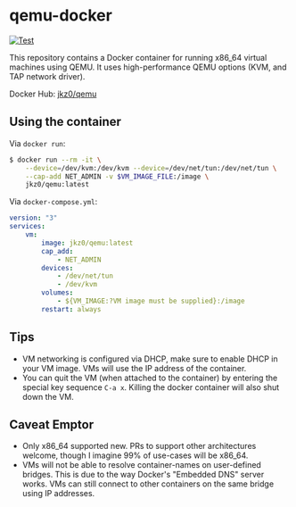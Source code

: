 # qemu-docker

[![Test](https://github.com/joshkunz/qemu-docker/actions/workflows/test.yaml/badge.svg)](https://github.com/joshkunz/qemu-docker/actions/workflows/test.yaml)

This repository contains a Docker container for running x86\_64 virtual
machines using QEMU. It uses high-performance QEMU options
(KVM, and TAP network driver).

Docker Hub: [jkz0/qemu](https://hub.docker.com/r/jkz0/qemu)

## Using the container

Via `docker run`:

```bash
$ docker run --rm -it \
    --device=/dev/kvm:/dev/kvm --device=/dev/net/tun:/dev/net/tun \
    --cap-add NET_ADMIN -v $VM_IMAGE_FILE:/image \
    jkz0/qemu:latest
```

Via `docker-compose.yml`:

```yaml
version: "3"
services:
    vm:
        image: jkz0/qemu:latest
        cap_add:
            - NET_ADMIN
        devices:
            - /dev/net/tun
            - /dev/kvm
        volumes:
            - ${VM_IMAGE:?VM image must be supplied}:/image
        restart: always
```

## Tips 

* VM networking is configured via DHCP, make sure to enable DHCP in your
  VM image. VMs will use the IP address of the container.
* You can quit the VM (when attached to the container) by entering the special
  key sequence `C-a x`. Killing the docker container will also shut down the
  VM.

## Caveat Emptor

* Only x86\_64 supported new. PRs to support other architectures welcome,
  though I imagine 99% of use-cases will be x86\_64.
* VMs will not be able to resolve container-names on user-defined bridges.
  This is due to the way Docker's "Embedded DNS" server works. VMs can still
  connect to other containers on the same bridge using IP addresses.
